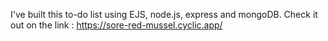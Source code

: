 I've built this to-do list using EJS, node.js, express and mongoDB.
Check it out on the link : https://sore-red-mussel.cyclic.app/
